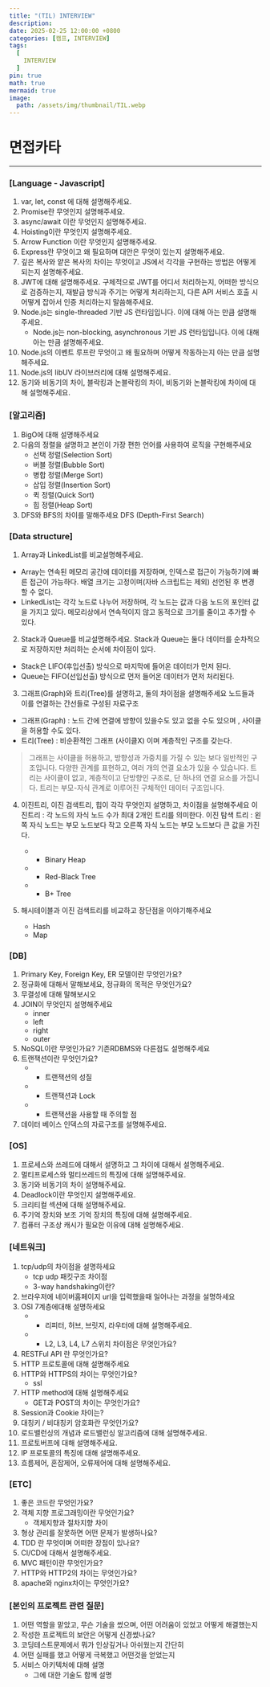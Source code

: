 ```yaml
---
title: "(TIL) INTERVIEW"
description: 
date: 2025-02-25 12:00:00 +0800
categories: [캠프, INTERVIEW]
tags:
  [
    INTERVIEW
  ]
pin: true
math: true
mermaid: true
image:
  path: /assets/img/thumbnail/TIL.webp
---
```


# 면접카타

---

### [Language - Javascript]

1. var, let, const 에 대해 설명해주세요.
2. Promise란 무엇인지 설명해주세요.
3. async/await 이란 무엇인지 설명해주세요.
4. Hoisting이란 무엇인지 설명해주세요.
5. Arrow Function 이란 무엇인지 설명해주세요.
6. Express란 무엇이고 왜 필요하며 대안은 무엇이 있는지 설명해주세요.
7. 깊은 복사와 얕은 복사의 차이는 무엇이고 JS에서 각각을 구현하는 방법은 어떻게 되는지 설명해주세요.
8. JWT에 대해 설명해주세요. 구체적으로 JWT를 어디서 처리하는지, 어떠한 방식으로 검증하는지, 재발급 방식과 주기는 어떻게 처리하는지, 다른 API 서비스 호출 시 어떻게 잡아서 인증 처리하는지 말씀해주세요.
9. Node.js는 single-threaded 기반 JS 런타임입니다. 이에 대해 아는 만큼 설명해주세요.
    - Node.js는 non-blocking, asynchronous 기반 JS 런타임입니다. 이에 대해 아는 만큼 설명해주세요.
10. Node.js의 이벤트 루프란 무엇이고 왜 필요하며 어떻게 작동하는지 아는 만큼 설명해주세요. 
11. Node.js의 libUV 라이브러리에 대해 설명해주세요.
12. 동기와 비동기의 차이, 블락킹과 논블락킹의 차이, 비동기와 논블락킹에 차이에 대해 설명해주세요.

### [알고리즘]

1. BigO에 대해 설명해주세요
2. 다음의 정렬을 설명하고 본인이 가장 편한 언어를 사용하여 로직을 구현해주세요
    - 선택 정렬(Selection Sort)
    - 버블 정렬(Bubble Sort)
    - 병합 정렬(Merge Sort)
    - 삽입 정렬(Insertion Sort)
    - 퀵 정렬(Quick Sort)
    - 힙 정렬(Heap Sort)
3. DFS와 BFS의 차이를 말해주세요
  DFS (Depth-First Search) 

### [Data structure]

1. Array과 LinkedList를 비교설명해주세요.
 - Array는 연속된 메모리 공간에 데이터를 저장하며, 인덱스로 접근이 가능하기에 빠른 접근이 가능하다. 배열 크기는 고정이며(자바 스크립트는 제외) 선언된 후 변경 할 수 없다.
 - LinkedList는 각각 노드로 나누어 저장하며, 각 노드는 값과 다음 노드의 포인터 값을 가지고 있다. 메모리상에서 연속적이지 않고 동적으로 크기를 줄이고 추가할 수 있다.

2. Stack과 Queue를 비교설명해주세요.
  Stack과 Queue는 둘다 데이터를 순차적으로 저장하지만 처리하는 순서에 차이점이 있다.
  - Stack은 LIFO(후입선출) 방식으로 마지막에 들어온 데이터가 먼저 된다.
  - Queue는 FIFO(선입선출) 방식으로 먼저 들어온 데이터가 먼저 처리된다.
3. 그래프(Graph)와 트리(Tree)를 설명하고, 둘의 차이점을 설명해주세요
  노드들과 이를 연결하는 간선들로 구성된 자료구조
  - 그래프(Graph) : 노드 간에 연결에 방향이 있을수도 있고 없을 수도 있으며 , 사이클을 허용할 수도 있다.
  - 트리(Tree) : 비순환적인 그래프 (사이클X) 이며 계층적인 구조를 갖는다.

  >그래프는 사이클을 허용하고, 방향성과 가중치를 가질 수 있는 보다 일반적인 구조입니다. 다양한 관계를 표현하고, 여러 개의 연결 요소가 있을 수 있습니다. 트리는 사이클이 없고, 계층적이고 단방향인 구조로, 단 하나의 연결 요소를 가집니다. 트리는 부모-자식 관계로 이루어진 구체적인 데이터 구조입니다.

4. 이진트리, 이진 검색트리, 힙이 각각 무엇인지 설명하고, 차이점을 설명해주세요
  이진트리 : 각 노드의 자식 노드 수가 최대 2개인 트리를 의미한다.
  이진 탐색 트리 : 왼쪽 자식 노드는 부모 노드보다 작고 오른쪽 자식 노드는 부모 노드보다 큰 값을 가진다.
  
    - + Binary Heap
    - + Red-Black Tree
    - + B+ Tree
5. 해시테이블과 이진 검색트리를 비교하고 장단점을 이야기해주세요
    - Hash
    - Map

### [DB]

1. Primary Key, Foreign Key, ER 모델이란 무엇인가요?
2. 정규화에 대해서 말해보세요, 정규화의 목적은 무엇인가요?
3. 무결성에 대해 말해보시오
4. JOIN이 무엇인지 설명해주세요 
    - inner
    - left
    - right
    - outer
5. NoSQL이란 무엇인가요? 기존RDBMS와 다른점도 설명해주세요
6. 트랜잭션이란 무엇인가요?
    - + 트랜잭션의 성질
    - + 트랜잭션과 Lock
    - + 트랜잭션을 사용할 때 주의할 점
7. 데이터 베이스 인덱스의 자료구조를 설명해주세요.

### [OS]

1. 프로세스와 쓰레드에 대해서 설명하고 그 차이에 대해서 설명해주세요.
2. 멀티프로세스와 멀티쓰레드의 특징에 대해 설명해주세요.
3. 동기와 비동기의 차이 설명해주세요.
4. Deadlock이란 무엇인지 설명해주세요.
5. 크리티컬 섹션에 대해 설명해주세요.
6. 주기억 장치와 보조 기억 장치의 특징에 대해 설명해주세요.
7. 컴퓨터 구조상 캐시가 필요한 이유에 대해 설명해주세요.

### [네트워크]

1. tcp/udp의 차이점을 설명하세요
    - tcp udp 패킷구조 차이점
    - 3-way handshaking이란?
2. 브라우저에 네이버홈페이지 url을 입력했을때 일어나는 과정을 설명하세요
3. OSI 7계층에대해 설명하세요
    - + 리피터, 허브, 브릿지, 라우터에 대해 설명해주세요.
    - + L2, L3, L4, L7 스위치 차이점은 무엇인가요?
4. RESTFul API 란 무엇인가요?
5. HTTP 프로토콜에 대해 설명해주세요
6. HTTP와 HTTPS의 차이는 무엇인가요?
    - ssl
7. HTTP method에 대해 설명해주세요
    - GET과 POST의 차이는 무엇인가요?
8. Session과 Cookie 차이는?
9. 대칭키 / 비대칭키 암호화란 무엇인가요?
10. 로드밸런싱의 개념과 로드밸런싱 알고리즘에 대해 설명해주세요.
11. 프로토버프에 대해 설명해주세요.
12. IP 프로토콜의 특징에 대해 설명해주세요.
13. 흐름제어, 혼잡제어, 오류제어에 대해 설명해주세요.

### [ETC]

1. 좋은 코드란 무엇인가요?
2. 객체 지향 프로그래밍이란 무엇인가요?
    - 객체지향과 절차지향 차이
3. 형상 관리를 잘못하면 어떤 문제가 발생하나요?
4. TDD 란 무엇이며 어떠한 장점이 있나요?
5. CI/CD에 대해서 설명해주세요.
6. MVC 패턴이란 무엇인가요?
7. HTTP와 HTTP2의 차이는 무엇인가요? 
8. apache와 nginx차이는 무엇인가요?

### [본인의 프로젝트 관련 질문]

1. 어떤 역할을 맡았고, 무슨 기술을 썼으며, 어떤 어려움이 있었고 어떻게 해결했는지
2. 작성한 프로젝트의 보안은 어떻게 신경썼나요?
3. 코딩테스트문제에서 뭐가 인상깊거나 아쉬웠는지 간단히
4. 어떤 실패를 했고 어떻게 극복했고 어떤것을 얻었는지
5. 서비스 아키텍처에 대해 설명
    - 그에 대한 기술도 함께 설명